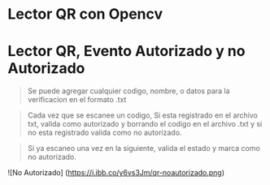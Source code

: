# Lector QR con Opencv

# Lector QR, Evento Autorizado y no Autorizado
> Se puede agregar cualquier codigo, nombre, o datos para la verificacion en el formato .txt


> Cada vez que se escanee un codigo, Si esta registrado en el archivo txt, valida como autorizado y borrando el codigo en el archivo .txt y si no esta registrado valida como no autorizado.

> Si ya escaneo una vez en la siguiente, valida el estado y marca como no autorizado.

![No Autorizado] (https://i.ibb.co/y6vs3Jm/qr-noautorizado.png)
